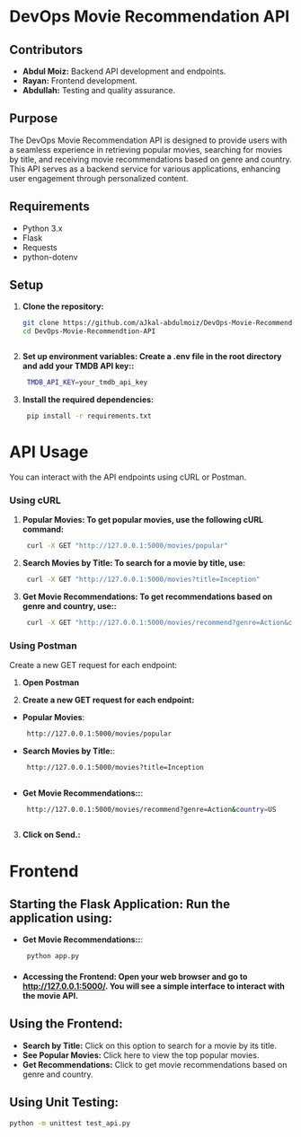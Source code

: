 # DevOps Movie Recommendation API

## Contributors

- **Abdul Moiz:** Backend API development and endpoints.
- **Rayan:** Frontend development.
- **Abdullah:** Testing and quality assurance.


## Purpose
The DevOps Movie Recommendation API is designed to provide users with a seamless experience in retrieving popular movies, searching for movies by title, and receiving movie recommendations based on genre and country. This API serves as a backend service for various applications, enhancing user engagement through personalized content.

## Requirements

- Python 3.x
- Flask
- Requests
- python-dotenv

## Setup

1. **Clone the repository:**
   ```bash
   git clone https://github.com/aJkal-abdulmoiz/DevOps-Movie-Recommendtion-API.git
   cd DevOps-Movie-Recommendtion-API



2. **Set up environment variables: Create a .env file in the root directory and add your TMDB API key::**
   ```bash
    TMDB_API_KEY=your_tmdb_api_key

3. **Install the required dependencies:**
   ```bash
    pip install -r requirements.txt


# API Usage

You can interact with the API endpoints using cURL or Postman.

### Using cURL

1. **Popular Movies: To get popular movies, use the following cURL command:**
   ```bash
    curl -X GET "http://127.0.0.1:5000/movies/popular"


2. **Search Movies by Title: To search for a movie by title, use:**
   ```bash
    curl -X GET "http://127.0.0.1:5000/movies?title=Inception"


3. **Get Movie Recommendations: To get recommendations based on genre and country, use::**
   ```bash
    curl -X GET "http://127.0.0.1:5000/movies/recommend?genre=Action&country=US"


### Using Postman


Create a new GET request for each endpoint:

1. **Open Postman**

2. **Create a new GET request for each endpoint:**


- **Popular Movies**:
   ```bash
    http://127.0.0.1:5000/movies/popular

- **Search Movies by Title:**:
   ```bash
    http://127.0.0.1:5000/movies?title=Inception
    
- **Get Movie Recommendations::**:
   ```bash
    http://127.0.0.1:5000/movies/recommend?genre=Action&country=US
    

3. **Click on Send.:**


# Frontend

## Starting the Flask Application: Run the application using:

- **Get Movie Recommendations::**:
   ```bash
    python app.py

- ####  **Accessing the Frontend**: Open your web browser and go to http://127.0.0.1:5000/. You will see a simple interface to interact with the movie API.

## Using the Frontend:

- **Search by Title:** Click on this option to search for a movie by its title.
- **See Popular Movies:** Click here to view the top popular movies.
- **Get Recommendations:** Click to get movie recommendations based on genre and country.


## Using Unit Testing:
   ```bash
  python -m unittest test_api.py



    
